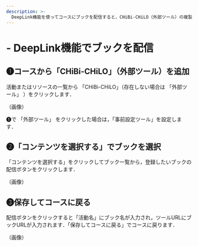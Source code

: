```yaml
---
description: >-
  DeepLink機能を使ってコースにブックを配信すると，CHiBi-CHiLO（外部ツール）の複製やコースのバックアップ＆リストアを行っても，同じブックを開くことができます．
---
```


# - DeepLink機能でブックを配信

## ❶コースから「CHiBi-CHiLO」（外部ツール）を追加

活動またはリソースの一覧から 「CHiBi-CHiLO」（存在しない場合は 「外部ツール」 ）をクリックします．

（画像）

❶で 「外部ツール」 をクリックした場合は，「事前設定ツール」を設定します．

## ❷「コンテンツを選択する」でブックを選択

「コンテンツを選択する」をクリックしてブック一覧から，登録したいブックの配信ボタンをクリックします．

（画像）

## ❸保存してコースに戻る

配信ボタンをクリックすると「活動名」にブック名が入力され，ツールURLにブックURLが入力されます．「保存してコースに戻る」でコースに戻ります．

（画像）
